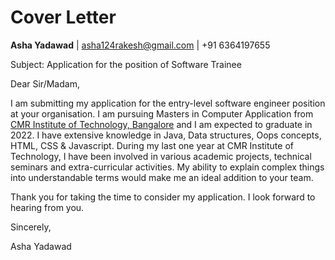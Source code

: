 # Cover Letter
**Asha Yadawad** |
asha124rakesh@gmail.com |
+91 6364197655


Subject: Application for the position of Software Trainee


Dear Sir/Madam,

I am submitting my application for the entry-level software engineer position at your organisation.
I am pursuing Masters in Computer Application from [CMR Institute of Technology, Bangalore](https://www.cmrit.ac.in/) and I am expected to graduate in 2022.
I have extensive knowledge in Java, Data structures, Oops concepts, HTML, CSS & Javascript. During my last one year at CMR Institute of Technology, I have been involved in various academic projects, technical seminars and extra-curricular activities. My ability to explain complex things into understandable terms would make me an ideal addition to your team.

Thank you for taking the time to consider my application. I look forward to hearing from you.

Sincerely,

Asha Yadawad

